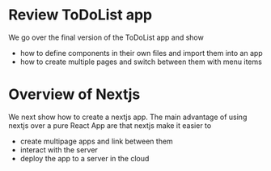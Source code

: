 # Review ToDoList app
We go over the final version of the ToDoList app and show
* how to define components in their own files and import them into an app
* how to create multiple pages and switch between them with menu items

# Overview of Nextjs
We next show how to create a nextjs app. The main advantage of using nextjs over a pure React App are
that nextjs make it easier to
* create multipage apps and link between them
* interact with the server
* deploy the app to a server in the cloud


